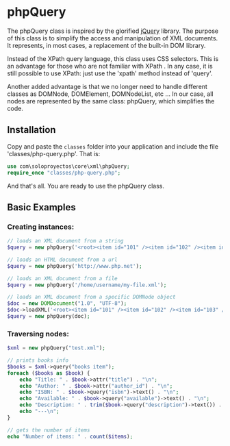 phpQuery
========

The phpQuery class is inspired by the glorified [jQuery](http://jquery.com/) library. The purpose of this class is to simplify the access and manipulation of XML documents. It represents, in most cases, a replacement of the built-in DOM library.

Instead of the XPath query language, this class uses CSS selectors. This is an advantage for those who are not familiar with XPath . In any case, it is still possible to use XPath: just use the 'xpath' method instead of 'query'.

Another added advantage is that we no longer need to handle different classes as DOMNode, DOMElement, DOMNodeList, etc ... In our case, all nodes are represented by the same class: phpQuery, which simplifies the code.

Installation
------------

Copy and paste the `classes` folder into your application and include the file 'classes/php-query.php'. That is:

```php
use com\soloproyectos\core\xml\phpQuery;
require_once "classes/php-query.php";
```

And that's all. You are ready to use the phpQuery class.

Basic Examples
--------------

### Creating instances:
```php
// loads an XML document from a string
$query = new phpQuery('<root><item id="101" /><item id="102" /><item id="103" /></root>');

// loads an HTML document from a url
$query = new phpQuery('http://www.php.net');

// loads an XML document from a file
$query = new phpQuery('/home/username/my-file.xml');

// loads an XML document from a specific DOMNode object
$doc = new DOMDocument("1.0", "UTF-8");
$doc->loadXML('<root><item id="101" /><item id="102" /><item id="103" /></root>');
$query = new phpQuery(doc);
```

### Traversing nodes:
```php
$xml = new phpQuery("test.xml");

// prints books info
$books = $xml->query("books item");
foreach ($books as $book) {
    echo "Title: " . $book->attr("title") . "\n";
    echo "Author: " . $book->attr("author_id") . "\n";
    echo "ISBN: " . $book->query("isbn")->text() . "\n";
    echo "Available: " . $book->query("available")->text() . "\n";
    echo "Description: " . trim($book->query("description")->text()) . "\n";
    echo "---\n";
}

// gets the number of items
echo "Number of items: " . count($items);
```
